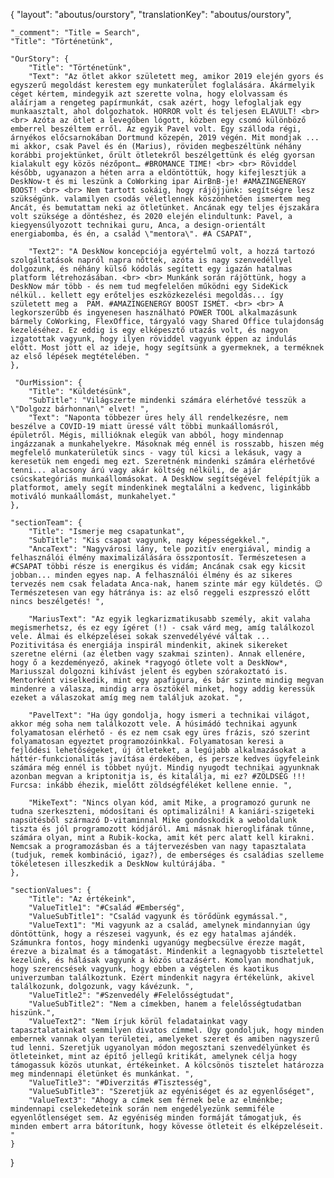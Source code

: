 {
    "layout": "aboutus/ourstory",
	"translationKey": "aboutus/ourstory",

    "_comment": "Title = Search", 
    "Title": "Történetünk",

    "OurStory": {
		"Title": "Történetünk",
		"Text": "Az ötlet akkor született meg, amikor 2019 elején gyors és egyszerű megoldást kerestem egy munkaterület foglalására. Akármelyik céget kértem, mindegyik azt szerette volna, hogy elolvassam és aláírjam a rengeteg papírmunkát, csak azért, hogy lefoglaljak egy munkaasztalt, ahol dolgozhatok. HORROR volt és teljesen ELAVULT! <br> <br> Azóta az ötlet a levegőben lógott, közben egy csomó különböző emberrel beszéltem erről. Az egyik Pavel volt. Egy szálloda régi, árnyékos előcsarnokában Dortmund közepén, 2019 végén. Mit mondjak ... mi akkor, csak Pavel és én (Marius), röviden megbeszéltünk néhány korábbi projektünket, őrült ötletekről beszélgettünk és elég gyorsan kialakult egy közös nézőpont… #BROMANCE TIME! <br> <br> Röviddel később, ugyanazon a héten arra a eldöntöttük, hogy kifejlesztjük a DeskNow-t és mi leszünk a CoWorking ipar AirBnB-je! #AMAZINGENERGY BOOST! <br> <br> Nem tartott sokáig, hogy rájöjjünk: segítségre lesz szükségünk. valamilyen csodás véletlennek köszönhetően ismertem meg Ancát, és bemutattam neki az ötletünket. Ancának egy teljes éjszakára volt szüksége a döntéshez, és 2020 elején elindultunk: Pavel, a kiegyensúlyozott technikai guru, Anca, a design-orientált energiabomba, és én, a család \"mentora\". #A CSAPAT",

		"Text2": "A DeskNow koncepciója egyértelmű volt, a hozzá tartozó szolgáltatások napról napra nőttek, azóta is nagy szenvedéllyel dolgozunk, és néhány külső kódolás segített egy igazán hatalmas platform létrehozásában. <br> <br> Munkánk során rájöttünk, hogy a DeskNow már több - és nem tud megfelelően működni egy SideKick nélkül.. kellett egy erőteljes eszközkezelési megoldás... így született meg a  PAM. #AMAZINGENERGY BOOST ISMÉT. <br> <br> A legkorszerűbb és ingyenesen használható POWER TOOL alkalmazásunk bármely CoWorking, FlexOffice, tárgyaló vagy Shared Office tulajdonság kezeléséhez. Ez eddig is egy elképesztő utazás volt, és nagyon izgatottak vagyunk, hogy ilyen röviddel vagyunk éppen az indulás előtt. Most jött el az ideje, hogy segítsünk a gyermeknek, a terméknek az első lépések megtételében. "
	},

     "OurMission": {
		"Title": "Küldetésünk",
        "SubTitle": "Világszerte mindenki számára elérhetővé tesszük a \"Dolgozz bárhonnan\" elvet! ",
		"Text": "Naponta többezer üres hely áll rendelkezésre, nem beszélve a COVID-19 miatt üressé vált többi munkaállomásról, épületről. Mégis, millióknak elegük van abból, hogy mindennap ingázzanak a munkahelyekre. Másoknak még ennél is rosszabb, hiszen még megfelelő munkaterületük sincs - vagy túl kicsi a lekásuk, vagy a keresetük nem engedi meg ezt. Szeretnénk mindenki számára elérhetővé tenni... alacsony árú vagy akár költség nélküli, de ajár csúcskategóriás munkaállomásokat. A DeskNow segítségével felépítjük a platformot, amely segít mindenkinek megtalálni a kedvenc, liginkább motiváló munkaállomást, munkahelyet."
	},

	"sectionTeam": {
		"Title": "Ismerje meg csapatunkat",
        "SubTitle": "Kis csapat vagyunk, nagy képességekkel.",
        "AncaText": "Nagyvárosi lány, tele pozitív energiával, mindig a felhasználói élmény maximalizálására összpontosít. Természetesen a #CSAPAT többi része is energikus és vidám; Ancának csak egy kicsit jobban... minden egyes nap. A felhasználói élmény és az sikeres tervezés nem csak feladata Anca-nak, hanem szinte már egy küldetés. 😉 Természetesen van egy hátránya is: az első reggeli eszpresszó előtt nincs beszélgetés! ",

        "MariusText": "Az egyik legkarizmatikusabb személy, akit valaha megismerhetsz, és ez egy ígéret (!) - csak várd meg, amíg találkozol vele. Álmai és elképzelései sokak szenvedélyévé váltak ... Pozitivitása és energiája inspirál mindenkit, akinek sikereket szeretne elérni (az életben vagy szakmai szinten). Annak ellenére, hogy ő a kezdeményező, akinek *ragyogó ötlete volt a DeskNow*, Mariusszal dolgozni kihívást jelent és egyben szórakoztató is. Mentorként viselkedik, mint egy apafigura, és bár szinte mindig megvan mindenre a válasza, mindig arra ösztökél minket, hogy addig keressük ezeket a válaszokat amíg meg nem találjuk azokat. ",

        "PavelText": "Ha úgy gondolja, hogy ismeri a technikai világot, akkor még soha nem találkozott vele. A húsimádó technikai agyunk folyamatosan elérhető - és ez nem csak egy üres frázis, szó szerint folyamatosan egyeztet programozóinkkal. Folyamatosan keresi a fejlődési lehetőségeket, új ötleteket, a legújabb alkalmazásokat a háttér-funkcionalitás javítása érdekében, és persze kedves ügyfeleink számára még ennél is többet nyújt. Mindig nyugodt technikai agyunknak azonban megvan a kriptonitja is, és kitalálja, mi ez? #ZÖLDSÉG !!! Furcsa: inkább éhezik, mielőtt zöldségféléket kellene ennie. ",

        "MikeText": "Nincs olyan kód, amit Mike, a programozó gurunk ne tudna szerkeszteni, módosítani és optimalizálni! A kaniári-szigeteki napsütésből származó D-vitaminnal Mike gondoskodik a weboldalunk tiszta és jól programozott kódjáról. Ami másnak hieroglifának tűnne, számára olyan, mint a Rubik-kocka, amit két perc alatt kell kirakni. Nemcsak a programozásban és a tájtervezésben van nagy tapasztalata (tudjuk, remek kombináció, igaz?), de emberséges és családias szelleme tökéletesen illeszkedik a DeskNow kultúrájába. "
	},

    "sectionValues": {
		"Title": "Az értékeink",
        "ValueTitle1": "#Család #Emberség",
        "ValueSubTitle1": "Család vagyunk és törődünk egymással.",
        "ValueText1": "Mi vagyunk az a család, amelynek mindannyian úgy döntöttünk, hogy a részesei vagyunk, és ez egy hatalmas ajándék. Számunkra fontos, hogy mindenki ugyanúgy megbecsülve érezze magát, érezve a bizalmat és a támogatást. Mindenkit a legnagyobb tisztelettel kezelünk, és hálásak vagyunk a közös utazásért. Komolyan mondhatjuk, hogy szerencsések vagyunk, hogy ebben a végtelen és kaotikus univerzumban találkoztunk. Ezért mindenkit nagyra értékelünk, akivel találkozunk, dolgozunk, vagy kávézunk. ",
        "ValueTitle2": "#Szenvedély #Felelősségtudat",
        "ValueSubTitle2": "Nem a címekben, hanem a felelősségtudatban hiszünk.",
        "ValueText2": "Nem írjuk körül feladatainkat vagy tapasztalatainkat semmilyen divatos címmel. Úgy gondoljuk, hogy minden embernek vannak olyan területei, amelyeket szeret és amiben nagyszerű tud lenni. Szeretjük ugyanolyan módon megosztani szenvedélyünket és ötleteinket, mint az építő jellegű kritikát, amelynek célja hogy támogassuk közös utunkat, értékeinket. A kölcsönös tisztelet határozza meg mindennapi életünket és munkánkat. ",
        "ValueTitle3": "#Diverzitás #Tisztesség",
        "ValueSubTitle3": "Szeretjük az egyéniséget és az egyenlőséget",
        "ValueText3": "Ahogy a címek sem férnek bele az elménkbe; mindennapi cselekedeteink során nem engedélyezünk semmiféle egyenlőtlenséget sem. Az egyéniség minden formáját támogatjuk, és minden embert arra bátorítunk, hogy kövesse ötleteit és elképzeléseit. "
	}
}